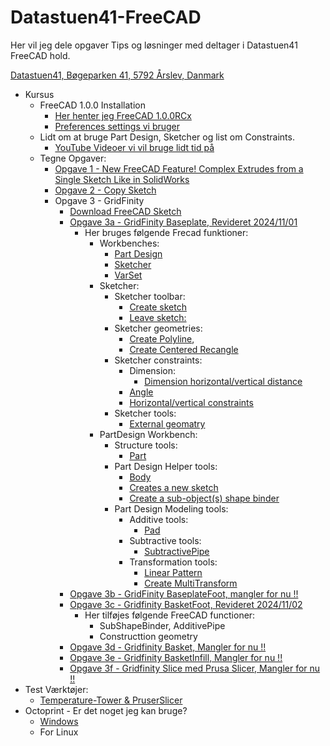 # Datastuen41-FreeCAD

Her vil jeg dele opgaver Tips og løsninger med deltager i Datastuen41 FreeCAD hold.

[Datastuen41,
Bøgeparken 41,
5792 Årslev,
Danmark](https://maps.app.goo.gl/i1MGUUs6uD3a9bza9)

* Kursus
  * FreeCAD 1.0.0 Installation
    * [Her henter jeg FreeCAD 1.0.0RCx](https://github.com/FreeCAD/FreeCAD/releases)
    * [Preferences settings vi bruger](./Preferences.md)
  * Lidt om at bruge Part Design, Sketcher og list om Constraints.
    * [YouTube Videoer vi vil bruge lidt tid på](./YouTube_Video_Links.md)
  * Tegne Opgaver:
    * [Opgave 1 - New FreeCAD Feature! Complex Extrudes from a Single Sketch Like in SolidWorks](./Opgaver/Opgave_1.0.0.md)
    * [Opgave 2 - Copy Sketch](./Opgaver/Opgave_2.0.0.md)
    * Opgave 3 - GridFinity
      * [Download FreeCAD Sketch](./Opgaver/Opgave_3a/Sketch/Opgave_3a.FCStd)
      * [Opgave 3a - GridFinity Baseplate, Revideret 2024/11/01](./Opgaver/Opgave_3a.md)
        * Her bruges følgende Frecad funktioner:
          * Workbenches:
            * [Part Design](https://wiki.freecad.org/PartDesign_Workbench)
            * [Sketcher](https://wiki.freecad.org/Sketcher_Workbench)
            * [VarSet](https://wiki.freecad.org/Std_VarSet)
          * Sketcher:
            * Sketcher toolbar:
              * [Create sketch](https://wiki.freecad.org/Sketcher_NewSketch)
              * [Leave sketch:](https://wiki.freecad.org/Sketcher_LeaveSketch)
            * Sketcher geometries:
              * [Create Polyline](https://wiki.freecad.org/Sketcher_CreatePolyline),
              * [Create Centered Recangle](https://wiki.freecad.org/Sketcher_CreateRectangle_Center)
            * Sketcher constraints:
              * Dimension:
                * [Dimension horizontal/vertical distance](https://wiki.freecad.org/Sketcher_Dimension)
              * [Angle](https://wiki.freecad.org/Sketcher_ConstrainAngle)
              * [Horizontal/vertical constraints](https://wiki.freecad.org/Sketcher_ConstrainHorVer)
            * Sketcher tools:
              * [External geomatry](https://wiki.freecad.org/Sketcher_External)
          * PartDesign Workbench:
            * Structure tools:
              * [Part](https://wiki.freecad.org/Std_Part)
            * Part Design Helper tools:
              * [Body](https://wiki.freecad.org/PartDesign_Body)
              * [Creates a new sketch](https://wiki.freecad.org/PartDesign_NewSketch)
              * [Create a sub-object(s) shape binder](https://wiki.freecad.org/PartDesign_SubShapeBinder)
            * Part Design Modeling tools:
              * Additive tools:
                * [Pad](https://wiki.freecad.org/PartDesign_Pad)
              * Subtractive tools:
                * [SubtractivePipe](https://wiki.freecad.org/PartDesign_SubtractivePipe)
              * Transformation tools:
                * [Linear Pattern](https://wiki.freecad.org/PartDesign_LinearPattern)
                * [Create MultiTransform](https://wiki.freecad.org/PartDesign_MultiTransform)
      * [Opgave 3b - GridFinity BaseplateFoot, mangler for nu !!](./Opgaver/Opgave_3b.md)
      * [Opgave 3c - Gridfinity BasketFoot, Revideret 2024/11/02](./Opgaver/Opgave_3c.md)
        * Her tilføjes følgende FreeCAD functioner:
          * SubShapeBinder, AdditivePipe
          * Constructtion geometry
      * [Opgave 3d - Gridfinity Basket, Mangler for nu !!](./Opgaver/Opgave_3d.md)
      * [Opgave 3e - Gridfinity BasketInfill, Mangler for nu !!](./Opgaver/Opgave_3e.md)
      * [Opgave 3f - Gridfinity Slice med Prusa Slicer, Mangler for nu !!](./Opgaver/Opgave_3f.md)
* Test Værktøjer:
  * [Temperature-Tower & PruserSlicer](./Tools/temp-tower/TempTower.md)
* Octoprint - Er det noget jeg kan bruge?
  * [Windows](./Tools/Octoprint/OctoprintWin.md)
  * For Linux
  
